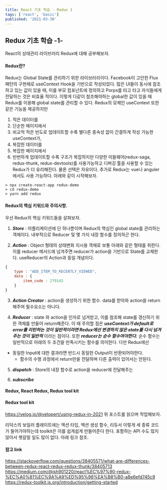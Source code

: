 ```yaml
---
title: React 기초 학습 - Redux 1
tags: ['react', 'basic']
published: '2021-03-30'
---
```

## Redux 기초 학습 -1-
React의 상태관리 라이브러리 Redux에 대해 공부해보자.
#### Redux란?
Redux는 Global State를 관리하기 위한 라이브러리이다. Facebook이 고안한 Flux 패턴의 구현체로 useContext Hook을 기반으로 작성되었다. 많은 UI들이 동시에 참조하고 있는 값이 있을 때, 이를 부모 컴포넌트에 정의하고 Porps를 타고 타고 자식들에게 전달하는 것은 비효율 적이다. 이렇게 다같이 참조해야하는 global한 값이 있을 때 Redux를 이용해 global state를 관리할 수 있다. Redux의 모체인 useContext 또한 같은 기능을 제공하지만
1. 적은 데이터를
2. 단순한 페이지에서  
3. 비교적 적은 빈도로 업데이트할 수록
별다른 종속성 없이 간결하게 작성 가능한 useContext가,
1. 복잡한 데이터를
2. 복잡한 페이지에서
3. 빈번하게 업데이트할 수록
구조가 복잡하지만 다양한 미들웨어(redux-saga, redux-thunk, redux-devtools)를 사용가능하고 디버깅 툴을 사용할 수 있는 Redux가 더 유리해진다. 물론 선택은 자유이다. 추가로 Redux는 vue나 anguler에서도 사용 가능하다. 아래와 같이 시작해보자.
```
> npx create-react-app redux-demo
> cd redux-demo
> yarn add redux
```

#### Redux의 핵심 키워드와 주의사항.
우선 Redux의 핵심 키워드들을 살펴보자.

1. ***Store*** : 어플리케이션에 단 하나뿐이며 Redux의 핵심인 global state를 관리하는 객체이다. 내부적으로 Reducer 및 몇 가지 내장 함수를 정의하곤 한다.

2. ***Action*** : Object 형태의 상태변화 지시용 객체로 보통 아래와 같은 형태를 취한다. 이를 reducer 메서드에 넘겨주면 reducer가 action을 기반으로 State를 교체한다. useReducer의 Action과 동일 개념이다.
```javascript
{
	type : "ADD_ITEM_TO_RECENTLY_VIEWED",
	data : {
		item_code : 279143
	}
}
```

3. ***Action Creator*** : action을 생성하기 위한 함수. data를 받아와 action을 return해주며 필수요소는 아니다.

4. ***Reducer*** : state 와 action을 인자로 넘겨받고, 이를 참조해 state를 갱신하기 위한 객체를 만들어 return해준다. 이 때 주의할 점은 ***useContext가 default로 error를 리턴하는 것이 일반적이라면 Redux에선 변경하지 않은 state를 다시 넘겨주는 것이 일반적*** 이라는 점이다. 또한 ***reducer는 순수 함수여야한다.*** 순수 함수는 일반적으로 아래의 두 조건을 만족시키는 함수를 의미한다. 다만 Redux에선 
  * 동일한 Input에 대한 결과라면 반드시 동일한 Output이 반환되어야한다.
	* 함수의 수행 과정에서 return만을 전달하며 다른 출력이 있어서는 안된다.

5. ***dispatch*** : Store의 내장 함수로 action을 reducer에 전달해주는

7. ***subscribe***

#### Redux, React Redux, Redux tool kit

#### Redux tool kit
https://velog.io/@velopert/using-redux-in-2021
위 포스트를 읽으며 작업해보자.

리덕스의 보일러 플레이트에는 액션 타입, 액션 생성 함수, 리듀서 이렇게 세 종류 코드가 들어가야하는데 toolkit은 이를 쉽게쉽게 만들어준다 한다. 포함하는 API 수도 많지 않아서 햇갈릴 일도 많이 없다. 아래 링크 참조.

#### 참고 link
https://stackoverflow.com/questions/38405571/what-are-differences-between-redux-react-redux-redux-thunk/38405713
https://medium.com/@jsh901220/react%EC%97%90-redux-%EC%A0%81%EC%9A%A9%ED%95%98%EA%B8%B0-a8e6efd745c9
https://redux-toolkit.js.org/introduction/getting-started
